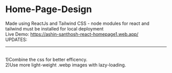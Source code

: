 # Home-Page-Design
Made using ReactJs and Tailwind CSS -
node modules for react and tailwind must be installed for local deployment 
<br/>Live Demo: https://ashin-santhosh-react-homepage1.web.app/
<br>UPDATES:
*******************
<br/>1)Combine the css for better efficency.
<br/>2)Use more light-weight .webp images with lazy-loading.

